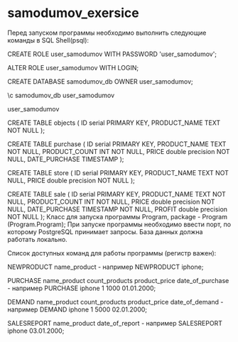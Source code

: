 # samodumov_exersice

Перед запуском программы необходимо выполнить следующие команды в SQL Shell(psql):

CREATE ROLE user_samodumov WITH PASSWORD 'user_samodumov';

ALTER ROLE user_samodumov WITH LOGIN;

CREATE DATABASE samodumov_db OWNER user_samodumov;

\c samodumov_db user_samodumov

user_samodumov

CREATE TABLE objects (
	ID 				serial 	PRIMARY KEY,
	PRODUCT_NAME 	TEXT 				NOT NULL 
);

CREATE TABLE purchase (
	ID 				serial 	PRIMARY KEY,
	PRODUCT_NAME 	TEXT 				NOT NULL,
	PRODUCT_COUNT 	INT 				NOT NULL,
	PRICE 			double precision 	NOT NULL,
	DATE_PURCHASE 	TIMESTAMP 
);

CREATE TABLE store (
	ID 				serial 	PRIMARY KEY,
	PRODUCT_NAME 	TEXT 				NOT NULL,
	PRICE 			double precision 	NOT NULL
);

CREATE TABLE sale (
	ID 				serial 	PRIMARY KEY,
	PRODUCT_NAME 	TEXT 				NOT NULL,
	PRODUCT_COUNT 	INT 				NOT NULL,
	PRICE 			double precision 	NOT NULL,
	DATE_PURCHASE 	TIMESTAMP NOT NULL,
	PROFIT double precision NOT NULL
);
Класс для запуска программы Program, package - Program (Program.Program);
При запуске программы необходимо ввести порт, по которому PostgreSQL принимает запросы. База данных должна работать локально. 

Список доступных команд для работы программы (регистр важен):

NEWPRODUCT name_product - например NEWPRODUCT iphone;

PURCHASE name_product count_products product_price date_of_purchase - например PURCHASE iphone 1 1000 01.01.2000;

DEMAND name_product count_products product_price date_of_demand - например DEMAND iphone 1 5000 02.01.2000;

SALESREPORT name_product date_of_report - например SALESREPORT iphone 03.01.2000;

